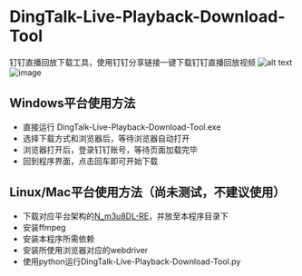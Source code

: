 # DingTalk-Live-Playback-Download-Tool
钉钉直播回放下载工具，使用钉钉分享链接一键下载钉钉直播回放视频
![alt text](image.png)![image](https://github.com/user-attachments/assets/bd8662c8-109d-4d77-be07-e3dccf98a6ac)

## Windows平台使用方法
- 直接运行 DingTalk-Live-Playback-Download-Tool.exe
- 选择下载方式和浏览器后，等待浏览器自动打开
- 浏览器打开后，登录钉钉账号，等待页面加载完毕
- 回到程序界面，点击回车即可开始下载

## Linux/Mac平台使用方法（尚未测试，不建议使用）
- 下载对应平台架构的[N_m3u8DL-RE](https://github.com/nilaoda/N_m3u8DL-RE/releases)，并放至本程序目录下
- 安装ffmpeg
- 安装本程序所需依赖
- 安装所使用浏览器对应的webdriver
- 使用python运行DingTalk-Live-Playback-Download-Tool.py

